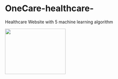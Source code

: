 # OneCare-healthcare-
Healthcare Website with 5 machine learning algorithm

 
 <img src="/OneCare - Homepage - Google Chrome 2021-04-26 15-11-54 (1).gif" width="200" height="150" />
